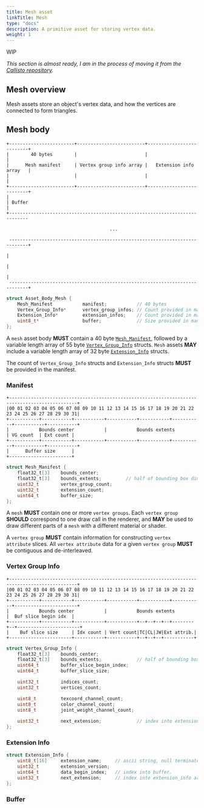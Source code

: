 ```yaml
---
title: Mesh asset
linkTitle: Mesh
type: "docs"
description: A primitive asset for storing vertex data.
weight: 1
---
```


WIP

_This section is almost ready, I am in the process of moving it from the 
[Callisto repository](https://github.com/Bazzagibbs/callisto/blob/master/asset/specification.md)._

## Mesh overview

Mesh assets store an object's vertex data, and how the vertices are connected to form triangles.

## Mesh body
```
+------------------------+-------------------------+--------------------------+
|        40 bytes        |                         |                          |
|      Mesh manifest     | Vertex group info array |   Extension info array   |
|                        |                         |                          |
+------------------------+-------------------------+--------------------------+
|
| Buffer
|
+-----------------------------------------------------------------------------

                                      ...

 -----------------------------------------------------------------------------+
                                                                              |
                                                                              |
                                                                              |
 -----------------------------------------------------------------------------+
```

```c
struct Asset_Body_Mesh {
    Mesh_Manifest           manifest;           // 40 bytes
    Vertex_Group_Info*      vertex_group_infos; // Count provided in manifest. 55 bytes each.
    Extension_Info*         extension_infos;    // Count provided in manifest. 32 bytes each.
    uint8_t*                buffer;             // Size provided in manifest.
};
```

A `mesh` asset body **MUST** contain a 40 byte [`Mesh_Manifest`](#manifest), followed by a variable length 
array of 55 byte [`Vertex_Group_Info`](#vertex-group-info) structs. `Mesh` assets **MAY** include a variable 
length array of 32 byte [`Extension_Info`](../../extensions) structs.

The count of `Vertex_Group_Info` structs and `Extension_Info` structs **MUST** be provided in the manifest.


### Manifest
```
+-----------------------------------------------------------------------------------------------+
|00 01 02 03 04 05 06 07 08 09 10 11 12 13 14 15 16 17 18 19 20 21 22 23 24 25 26 27 28 29 30 31|
+-----------+-----------+-----------+-----------+-----------+-----------+-----------+-----------+
|           Bounds center           |           Bounds extents          | VG count  | Ext count |
+-----------+-----------+-----------+-----------+-----------+-----------+-----------+-----------+
|      Buffer size      |
+-----------------------+
```

```c
struct Mesh_Manifest {
    float32_t[3]    bounds_center;
    float32_t[3]    bounds_extents;         // half of bounding box dimensions
    uint32_t        vertex_group_count;
    uint32_t        extension_count;
    uint64_t        buffer_size;
};
```

A `mesh` **MUST** contain one or more `vertex groups`. 
Each `vertex group` **SHOULD** correspond to one draw call in the renderer, and **MAY** be used to draw different parts of a `mesh` with a different material or shader.

A `vertex group` **MUST** contain information for constructing `vertex attribute` slices. All `vertex attribute` data for a given `vertex group` **MUST** be contiguous and de-interleaved.

### Vertex Group Info

```
+-----------------------------------------------------------------------------------------------+
|00 01 02 03 04 05 06 07 08 09 10 11 12 13 14 15 16 17 18 19 20 21 22 23 24 25 26 27 28 29 30 31|
+-----------+-----------+-----------+-----------+-----------+-----------+-----------------------+
|           Bounds center           |           Bounds extents          |  Buf slice begin idx  |
+-----------+-----------+-----------+-----------+--+--+--+--+--------+--+-----------------------+
|    Buf slice size     | Idx count | Vert count|TC|CL|JW|Ext attrib.|
+-----------------------+-----------+-----------+--+--+--+-----------+
```

```c
struct Vertex_Group_Info {
    float32_t[3]    bounds_center;
    float32_t[3]    bounds_extents;             // half of bounding box dimensions
    uint64_t        buffer_slice_begin_index;
    uint64_t        buffer_slice_size;

    uint32_t        indices_count;
    uint32_t        vertices_count;

    uint8_t         texcoord_channel_count;
    uint8_t         color_channel_count;
    uint8_t         joint_weight_channel_count;
    
    uint32_t        next_extension;             // index into extension_info array. uint32_max indicates no extensions.
};
```

### Extension Info
```c
struct Extension_Info {
    uint8_t[16]     extension_name;     // ascii string, null terminated or max length 16
    uint32_t        extension_version;
    uint64_t        data_begin_index;   // index into buffer.
    uint32_t        next_extension;     // index into extension_info array. uint32_max indicates no extensions.
};
```

### Buffer


